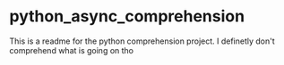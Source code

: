 # python_async_comprehension
This is a readme for the python comprehension project. I definetly don't comprehend what is going on tho
